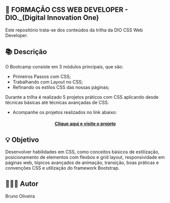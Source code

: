 ## 📝 FORMAÇÃO CSS WEB DEVELOPER - DIO._(Digital Innovation One)
Este repositório trata-se dos conteúdos da trilha da DIO  CSS Web Developer.

## 📚 Descrição
O Bootcamp consiste em 3 módulos principais, que são:
- Primeiros Passos com CSS;
- Trabalhando com Layout no CSS;
- Refinando os estilos CSS das nossas páginas;

Durante a trilha é realizado 5 projetos práticos com CSS aplicando desde técnicas básicas até técnicas avançadas de CSS.
- Acompanhe os projetos realizados no link abaixo:

<h4 align="center"><a href="https://brunooliveira16.github.io/Formacao-CSS-Web-Developer-DIO/" target="_blank">Clique aqui e visite o projeto</a></h4>

## 💡 Objetivo
Desenvolver habilidades em CSS, como conceitos básicos de estilização, posicionamento de elementos com flexbox e grid layout, responsividade em páginas web, tópicos avançados de animação, transição, boas práticas e convenções CSS e utilização do framework Bootstrap.

## 🙋🏻‍♂️ Autor
Bruno Oliveira
